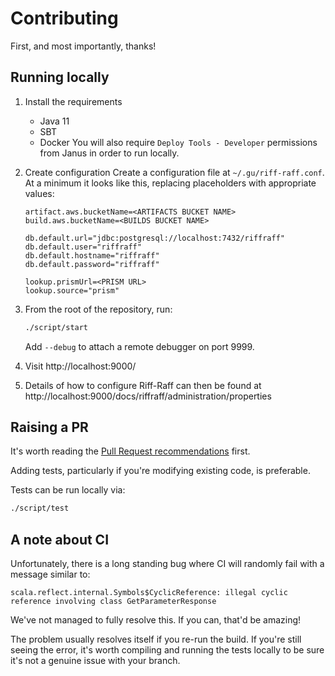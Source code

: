 # Contributing
First, and most importantly, thanks!

## Running locally
1. Install the requirements 
   - Java 11
   - SBT
   - Docker
You will also require `Deploy Tools - Developer` permissions from Janus in order to run locally.

2. Create configuration
Create a configuration file at `~/.gu/riff-raff.conf`. At a minimum it looks like this,
replacing placeholders with appropriate values:

   ```
   artifact.aws.bucketName=<ARTIFACTS BUCKET NAME>
   build.aws.bucketName=<BUILDS BUCKET NAME>
   
   db.default.url="jdbc:postgresql://localhost:7432/riffraff"
   db.default.user="riffraff"
   db.default.hostname="riffraff"
   db.default.password="riffraff"
   
   lookup.prismUrl=<PRISM URL>
   lookup.source="prism"
   ```
3. From the root of the repository, run:

   ```sh
   ./script/start
   ```
   
   Add `--debug` to attach a remote debugger on port 9999.
4. Visit http://localhost:9000/
5. Details of how to configure Riff-Raff can then be found at http://localhost:9000/docs/riffraff/administration/properties

## Raising a PR
It's worth reading the [Pull Request recommendations](https://github.com/guardian/recommendations/blob/main/pull-requests.md) first.

Adding tests, particularly if you're modifying existing code, is preferable.

Tests can be run locally via:

```sh
./script/test
```

## A note about CI
Unfortunately, there is a long standing bug where CI will randomly fail with a message similar to:

```log
scala.reflect.internal.Symbols$CyclicReference: illegal cyclic reference involving class GetParameterResponse
```

We've not managed to fully resolve this. If you can, that'd be amazing!

The problem usually resolves itself if you re-run the build.
If you're still seeing the error, it's worth compiling and running the tests locally to be sure it's not a genuine issue with your branch.
